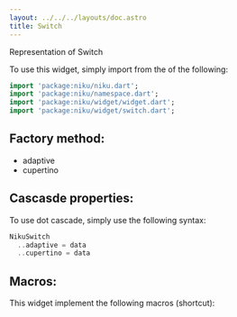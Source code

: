 ```yaml
---
layout: ../../../layouts/doc.astro
title: Switch
---
```

Representation of Switch


To use this widget, simply import from the of the following:
```dart
import 'package:niku/niku.dart';
import 'package:niku/namespace.dart';
import 'package:niku/widget/widget.dart';
import 'package:niku/widget/switch.dart';
```
## Factory method:
- adaptive
- cupertino


## Cascasde properties:
To use dot cascade, simply use the following syntax:

```dart
NikuSwitch
  ..adaptive = data
  ..cupertino = data
```

## Macros:
This widget implement the following macros (shortcut):

